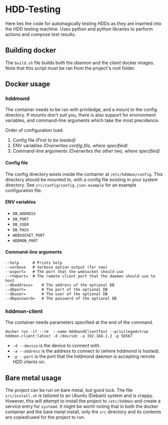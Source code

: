 # HDD-Testing

Here lies the code for automagically testing HDDs as they are inserted into the HDD testing machine. 
Uses python and python libraries to perform actions and compose test results.

## Building docker

The `build.sh` file builds both the *daemon* and the *client* docker images. Note that this script must be ran from the project's root folder.

## Docker usage

### hddmond

The container needs to be ran with priviledge, and a mount to the config directory. If mounts don't suit you, there is also support for environment variables, and command-line arguments which take the most precidence. 

Order of configuration load:
1. Config file              *(First to be loaded)*
2. ENV variables            *(Overwrites config file, where specified)*
1. Command-line arguments   *(Overwrites the other two, where specified)*

#### Config file

The config directory exists inside the container at `/etc/hddmon/config`. This directory should be mounted to, with a config file existing in your system directory. See `src/config/config.json.example` for an example configuration file.

#### ENV variables

- `DB_ADDRESS`
- `DB_PORT`
- `DB_USER`
- `DB_PASS`
- `WEBSOCKET_PORT`
- `HDDMON_PORT`

#### Command-line arguments

```
--help      # Prints help
--verbose   # Verbose option output (for now)
--wsport=   # The port that the websocket should use
--rhdport=  # The remote client port that the daemon should use to host
--dbaddress=    # The address of the optional DB
--dbport=       # The port of the optional DB
--dbuser=       # The user of the optional DB
--dbpassword=   # The password of the optional DB
```

### hddmon-client

The container needs parameters specified at the end of the command. 

```
docker run -it --rm  --name HddmondClientTest --privileged=true hddmon-client:latest -d /dev/sdc -a 192.168.1.2 -p 56567
```

 - `-d --device` is the device to connect with.
 - `-a --address` is the address to connect to (where hddmond is hosted).
 - `-p --port` is the port that the hddmond daemon is accepting remote HDD clients on.

## Bare metal usage

The project can be run on bare metal, but good luck. The file `src/install.sh` is tailored to an Ubuntu (Debain) system and is crappy. However, this will attempt to install the project to `/etc/hddmon` and create a service entry for `systemd`. It might be worth noting that in both the docker container and the bare metal install, only the `src` directory and its contents are copied/used for the project to run.
